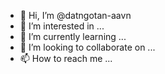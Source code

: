 - 👋 Hi, I’m @datngotan-aavn
- 👀 I’m interested in ...
- 🌱 I’m currently learning ...
- 💞️ I’m looking to collaborate on ...
- 📫 How to reach me ...

<!---
datngotan-aavn/datngotan-aavn is a ✨ special ✨ repository because its `README.md` (this file) appears on your GitHub profile.
You can click the Preview link to take a look at your changes.
--->
